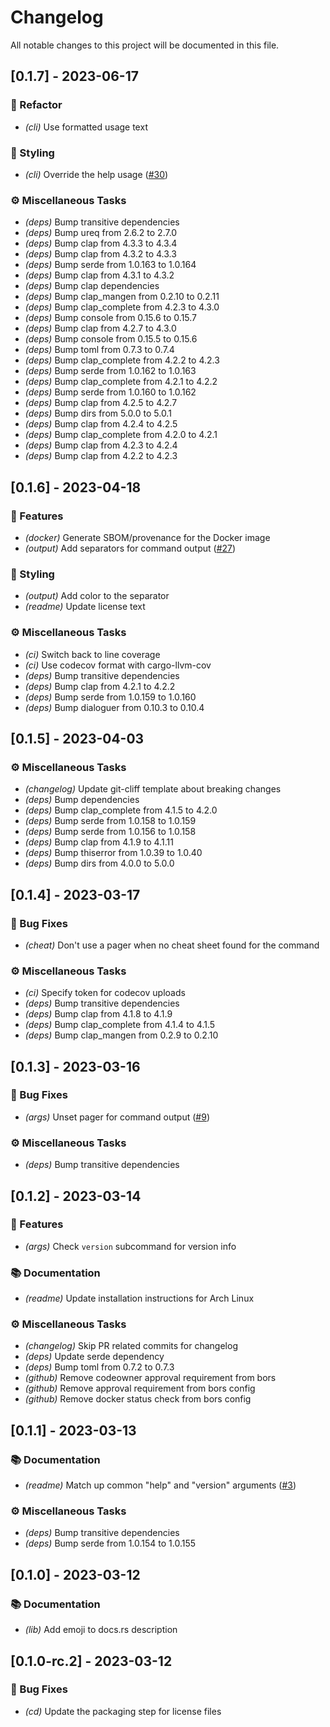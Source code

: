 # Changelog

All notable changes to this project will be documented in this file.

## [0.1.7] - 2023-06-17

### 🚜 Refactor

- *(cli)* Use formatted usage text

### 🎨 Styling

- *(cli)* Override the help usage ([#30](https://github.com/orhun/halp/issues/30))

### ⚙️ Miscellaneous Tasks

- *(deps)* Bump transitive dependencies
- *(deps)* Bump ureq from 2.6.2 to 2.7.0
- *(deps)* Bump clap from 4.3.3 to 4.3.4
- *(deps)* Bump clap from 4.3.2 to 4.3.3
- *(deps)* Bump serde from 1.0.163 to 1.0.164
- *(deps)* Bump clap from 4.3.1 to 4.3.2
- *(deps)* Bump clap dependencies
- *(deps)* Bump clap_mangen from 0.2.10 to 0.2.11
- *(deps)* Bump clap_complete from 4.2.3 to 4.3.0
- *(deps)* Bump console from 0.15.6 to 0.15.7
- *(deps)* Bump clap from 4.2.7 to 4.3.0
- *(deps)* Bump console from 0.15.5 to 0.15.6
- *(deps)* Bump toml from 0.7.3 to 0.7.4
- *(deps)* Bump clap_complete from 4.2.2 to 4.2.3
- *(deps)* Bump serde from 1.0.162 to 1.0.163
- *(deps)* Bump clap_complete from 4.2.1 to 4.2.2
- *(deps)* Bump serde from 1.0.160 to 1.0.162
- *(deps)* Bump clap from 4.2.5 to 4.2.7
- *(deps)* Bump dirs from 5.0.0 to 5.0.1
- *(deps)* Bump clap from 4.2.4 to 4.2.5
- *(deps)* Bump clap_complete from 4.2.0 to 4.2.1
- *(deps)* Bump clap from 4.2.3 to 4.2.4
- *(deps)* Bump clap from 4.2.2 to 4.2.3

## [0.1.6] - 2023-04-18

### 🐙 Features

- *(docker)* Generate SBOM/provenance for the Docker image
- *(output)* Add separators for command output ([#27](https://github.com/orhun/halp/issues/27))

### 🎨 Styling

- *(output)* Add color to the separator
- *(readme)* Update license text

### ⚙️ Miscellaneous Tasks

- *(ci)* Switch back to line coverage
- *(ci)* Use codecov format with cargo-llvm-cov
- *(deps)* Bump transitive dependencies
- *(deps)* Bump clap from 4.2.1 to 4.2.2
- *(deps)* Bump serde from 1.0.159 to 1.0.160
- *(deps)* Bump dialoguer from 0.10.3 to 0.10.4

## [0.1.5] - 2023-04-03

### ⚙️ Miscellaneous Tasks

- *(changelog)* Update git-cliff template about breaking changes
- *(deps)* Bump dependencies
- *(deps)* Bump clap_complete from 4.1.5 to 4.2.0
- *(deps)* Bump serde from 1.0.158 to 1.0.159
- *(deps)* Bump serde from 1.0.156 to 1.0.158
- *(deps)* Bump clap from 4.1.9 to 4.1.11
- *(deps)* Bump thiserror from 1.0.39 to 1.0.40
- *(deps)* Bump dirs from 4.0.0 to 5.0.0

## [0.1.4] - 2023-03-17

### 🐛 Bug Fixes

- *(cheat)* Don't use a pager when no cheat sheet found for the command

### ⚙️ Miscellaneous Tasks

- *(ci)* Specify token for codecov uploads
- *(deps)* Bump transitive dependencies
- *(deps)* Bump clap from 4.1.8 to 4.1.9
- *(deps)* Bump clap_complete from 4.1.4 to 4.1.5
- *(deps)* Bump clap_mangen from 0.2.9 to 0.2.10

## [0.1.3] - 2023-03-16

### 🐛 Bug Fixes

- *(args)* Unset pager for command output ([#9](https://github.com/orhun/halp/issues/9))

### ⚙️ Miscellaneous Tasks

- *(deps)* Bump transitive dependencies

## [0.1.2] - 2023-03-14

### 🐙 Features

- *(args)* Check `version` subcommand for version info

### 📚 Documentation

- *(readme)* Update installation instructions for Arch Linux

### ⚙️ Miscellaneous Tasks

- *(changelog)* Skip PR related commits for changelog
- *(deps)* Update serde dependency
- *(deps)* Bump toml from 0.7.2 to 0.7.3
- *(github)* Remove codeowner approval requirement from bors
- *(github)* Remove approval requirement from bors config
- *(github)* Remove docker status check from bors config

## [0.1.1] - 2023-03-13

### 📚 Documentation

- *(readme)* Match up common "help" and "version" arguments ([#3](https://github.com/orhun/halp/issues/3))

### ⚙️ Miscellaneous Tasks

- *(deps)* Bump transitive dependencies
- *(deps)* Bump serde from 1.0.154 to 1.0.155

## [0.1.0] - 2023-03-12

### 📚 Documentation

- *(lib)* Add emoji to docs.rs description

## [0.1.0-rc.2] - 2023-03-12

### 🐛 Bug Fixes

- *(cd)* Update the packaging step for license files

<!-- generated by git-cliff -->
